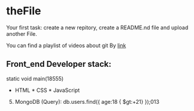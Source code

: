# theFile
Your first task: create a new repitory, create a README.nd file and upload another File.

You can find a playlist of videos about git By [link](https://www.youtube.com/watch?v=KnINsmXT9_C)

## Front_end Developer stack:
static void main(18555)
* HTML
﻿﻿* CSS
﻿﻿* JavaScript
5. MongoDB (Query):
db.users.find({ age:18 { $gt:+21} });013

